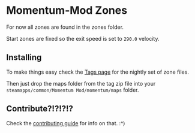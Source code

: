 # Momentum-Mod Zones

For now all zones are found in the zones folder. 

Start zones are fixed so the exit speed is set to `290.0` velocity.

## Installing

To make things easy check the [Tags page](https://gitlab.com/shockrahwow/mm-zones/tags) for the nightly set of zone files.

Then just drop the maps folder from the tag zip file into your `steamapps/common/Momentum Mod/momentum/maps` folder. 

## Contribute?!?!?!?

Check the [contributing guide](https://gitlab.com/shockrahwow/mm-zones/blob/master/CONTRIBUTING.md) for info on that.
:\^)

